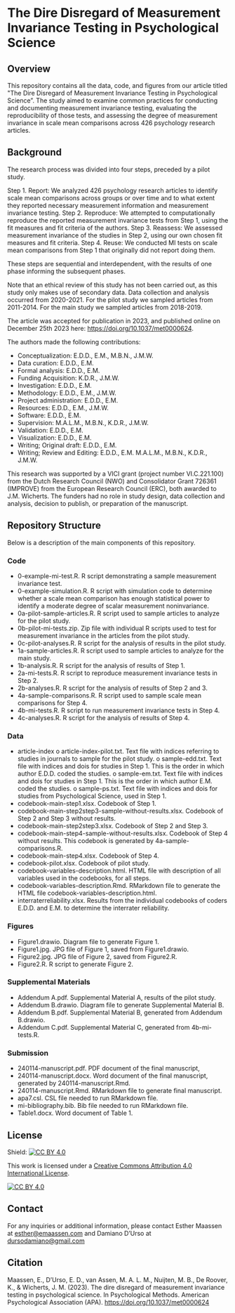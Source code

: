 # The Dire Disregard of Measurement Invariance Testing in Psychological Science

## Overview
This repository contains all the data, code, and figures from our article titled "The Dire Disregard of Measurement Invariance Testing in Psychological Science”. The study aimed to examine common practices for conducting and documenting measurement invariance testing, evaluating the reproducibility of those tests, and assessing the degree of measurement invariance in scale mean comparisons across 426 psychology research articles.

## Background
The research process was divided into four steps, preceded by a pilot study.

Step 1. Report: We analyzed 426 psychology research articles to identify scale mean comparisons across groups or over time and to what extent they reported necessary measurement information and measurement invariance testing.
Step 2. Reproduce: We attempted to computationally reproduce the reported measurement invariance tests from Step 1, using the fit measures and fit criteria of the authors.
Step 3. Reassess: We assessed measurement invariance of the studies in Step 2, using our own chosen fit measures and fit criteria.
Step 4. Reuse: We conducted MI tests on scale mean comparisons from Step 1 that originally did not report doing them.

These steps are sequential and interdependent, with the results of one phase informing the subsequent phases.

Note that an ethical review of this study has not been carried out, as this study only makes use of secondary data. Data collection and analysis occurred from 2020-2021. For the pilot study we sampled articles from 2011-2014. For the main study we sampled articles from 2018-2019.

The article was accepted for publication in 2023, and published online on December 25th 2023 here: https://doi.org/10.1037/met0000624.

The authors made the following contributions:
-	Conceptualization: E.D.D., E.M., M.B.N., J.M.W.
-	Data curation: E.D.D., E.M.
-	Formal analysis: E.D.D., E.M.
-	Funding Acquisition: K.D.R., J.M.W.
-	Investigation: E.D.D., E.M.
-	Methodology: E.D.D., E.M., J.M.W.
-	Project administration: E.D.D., E.M.
-	Resources: E.D.D., E.M., J.M.W.
-	Software: E.D.D., E.M.
-	Supervision: M.A.L.M., M.B.N., K.D.R., J.M.W.
-	Validation: E.D.D., E.M.
-	Visualization: E.D.D., E.M.
-	Writing; Original draft: E.D.D., E.M.
-	Writing; Review and Editing: E.D.D., E.M. M.A.L.M., M.B.N., K.D.R., J.M.W.

This research was supported by a VICI grant (project number VI.C.221.100) from the Dutch Research Council (NWO) and Consolidator Grant 726361 (IMPROVE) from the European Research Council (ERC), both awarded to J.M. Wicherts. The funders had no role in study design, data collection and analysis, decision to publish, or preparation of the manuscript.

## Repository Structure
Below is a description of the main components of this repository. 

### Code
-	0-example-mi-test.R. R script demonstrating a sample measurement invariance test.
-	0-example-simulation.R. R script with simulation code to determine whether a scale mean comparison has enough statistical power to identify a moderate degree of scalar measurement noninvariance.
-	0a-pilot-sample-articles.R. R script used to sample articles to analyze for the pilot study.
-	0b-pilot-mi-tests.zip. Zip file with individual R scripts used to test for measurement invariance in the articles from the pilot study.
-	0c-pilot-analyses.R. R script for the analysis of results in the pilot study.
-	1a-sample-articles.R. R script used to sample articles to analyze for the main study.
-	1b-analysis.R. R script for the analysis of results of Step 1.
-	2a-mi-tests.R. R script to reproduce measurement invariance tests in Step 2.
-	2b-analyses.R. R script for the analysis of results of Step 2 and 3.
-	4a-sample-comparisons.R. R script used to sample scale mean comparisons for Step 4.
-	4b-mi-tests.R. R script to run measurement invariance tests in Step 4.
-	4c-analyses.R. R script for the analysis of results of Step 4.

### Data
-	article-index
o	article-index-pilot.txt. Text file with indices referring to studies in journals to sample for the pilot study. 
o	sample-edd.txt. Text file with indices and dois for studies in Step 1. This is the order in which author E.D.D. coded the studies.
o	sample-em.txt. Text file with indices and dois for studies in Step 1. This is the order in which author E.M. coded the studies.
o	sample-ps.txt. Text file with indices and dois for studies from Psychological Science, used in Step 1.
-	codebook-main-step1.xlsx. Codebook of Step 1.
-	codebook-main-step2step3-sample-without-results.xlsx. Codebook of Step 2 and Step 3 without results.
-	codebook-main-step2step3.xlsx. Codebook of Step 2 and Step 3.
-	codebook-main-step4-sample-without-results.xlsx. Codebook of Step 4 without results. This codebook is generated by 4a-sample-comparisons.R.
-	codebook-main-step4.xlsx. Codebook of Step 4.
-	codebook-pilot.xlsx. Codebook of pilot study.
-	codebook-variables-description.html. HTML file with description of all variables used in the codebooks, for all steps.
-	codebook-variables-description.Rmd. RMarkdown file to generate the HTML file codebook-variables-description.html.
-	interraterreliability.xlsx. Results from the individual codebooks of coders E.D.D. and E.M. to determine the interrater reliability.

### Figures
-	Figure1.drawio. Diagram file to generate Figure 1.
-	Figure1.jpg. JPG file of Figure 1, saved from Figure1.drawio.
-	Figure2.jpg. JPG file of Figure 2, saved from Figure2.R.
-	Figure2.R. R script to generate Figure 2.

### Supplemental Materials
-	Addendum A.pdf. Supplemental Material A, results of the pilot study.
-	Addendum B.drawio. Diagram file to generate Supplemental Material B. 
-	Addendum B.pdf. Supplemental Material B, generated from Addendum B.drawio.
-	Addendum C.pdf. Supplemental Material C, generated from 4b-mi-tests.R.

### Submission
-	240114-manuscript.pdf. PDF document of the final manuscript,
-	240114-manuscript.docx. Word document of the final manuscript, generated by 240114-manuscript.Rmd.
-	240114-manuscript.Rmd. RMarkdown file to generate final manuscript.
-	apa7.csl. CSL file needed to run RMarkdown file.
-	mi-bibliography.bib. Bib file needed to run RMarkdown file.
-	Table1.docx. Word document of Table 1.

## License
Shield: [![CC BY 4.0][cc-by-shield]][cc-by]

This work is licensed under a [Creative Commons Attribution 4.0 International License][cc-by].

[![CC BY 4.0][cc-by-image]][cc-by]

[cc-by]: http://creativecommons.org/licenses/by/4.0/
[cc-by-image]: https://i.creativecommons.org/l/by/4.0/88x31.png
[cc-by-shield]: https://img.shields.io/badge/License-CC%20BY%204.0-lightgrey.svg
## Contact
For any inquiries or additional information, please contact Esther Maassen at esther@emaassen.com and Damiano D’Urso at dursodamiano@gmail.com

## Citation

Maassen, E., D’Urso, E. D., van Assen, M. A. L. M., Nuijten, M. B., De Roover, K., & Wicherts, J. M. (2023). The dire disregard of measurement invariance testing in psychological science. In Psychological Methods. American Psychological Association (APA). https://doi.org/10.1037/met0000624

